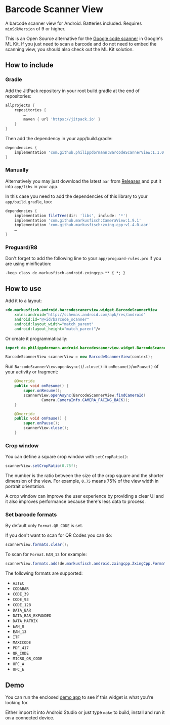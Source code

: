 # Barcode Scanner View

A barcode scanner view for Android. Batteries included.
Requires `minSdkVersion` of 9 or higher.

This is an Open Source alternative for the
[Google code scanner](https://developers.google.com/ml-kit/code-scanner)
in Google's ML Kit. If you just need to scan a barcode and do not need to
embed the scanning view, you should also check out the ML Kit solution.

## How to include

### Gradle

Add the JitPack repository in your root build.gradle at the end of
repositories:

```groovy
allprojects {
	repositories {
		…
		maven { url 'https://jitpack.io' }
	}
}
```

Then add the dependency in your app/build.gradle:

```groovy
dependencies {
	implementation 'com.github.philippdormann:BarcodeScannerView:1.1.0'
}
```

### Manually

Alternatively you may just download the latest `aar` from
[Releases](https://github.com/markusfisch/BarcodeScannerView/releases)
and put it into `app/libs` in your app.

In this case you need to add the dependencies of this library to your
`app/build.gradle`, too:

```groovy
dependencies {
	implementation fileTree(dir: 'libs', include: '*')
	implementation 'com.github.markusfisch:CameraView:1.9.1'
	implementation 'com.github.markusfisch:zxing-cpp:v1.4.0-aar'
	…
}
```

### Proguard/R8

Don't forget to add the following line to your `app/proguard-rules.pro` if
you are using minification:

```
-keep class de.markusfisch.android.zxingcpp.** { *; }
```

## How to use

Add it to a layout:

```xml
<de.markusfisch.android.barcodescanerview.widget.BarcodeScannerView
	xmlns:android="http://schemas.android.com/apk/res/android"
	android:id="@+id/barcode_scanner"
	android:layout_width="match_parent"
	android:layout_height="match_parent"/>
```

Or create it programmatically:

```java
import de.philippdormann.android.barcodescanerview.widget.BarcodeScannerView;

BarcodeScannerView scannerView = new BarcodeScannerView(context);
```

Run `BarcodeScannerView.openAsync()`/`.close()` in `onResume()`/`onPause()`
of your activity or fragment:

```java
	@Override
	public void onResume() {
		super.onResume();
		scannerView.openAsync(BarcodeScannerView.findCameraId(
				Camera.CameraInfo.CAMERA_FACING_BACK));
	}

	@Override
	public void onPause() {
		super.onPause();
		scannerView.close();
	}
```

### Crop window

You can define a square crop window with `setCropRatio()`:

```java
scannerView.setCropRatio(0.75f);
```

The number is the ratio between the size of the crop square and the
shorter dimension of the view. For example, `0.75` means 75% of the view
width in portrait orientation.

A crop window can improve the user experience by providing a clear UI
and it also improves performance because there's less data to process.

### Set barcode formats

By default only `Format.QR_CODE` is set.

If you don't want to scan for QR Codes you can do:

```java
scannerView.formats.clear();
```

To scan for `Format.EAN_13` for example:

```java
scannerView.formats.add(de.markusfisch.android.zxingcpp.ZxingCpp.Format.EAN_13);
```

The following formats are supported:

* `AZTEC`
* `CODABAR`
* `CODE_39`
* `CODE_93`
* `CODE_128`
* `DATA_BAR`
* `DATA_BAR_EXPANDED`
* `DATA_MATRIX`
* `EAN_8`
* `EAN_13`
* `ITF`
* `MAXICODE`
* `PDF_417`
* `QR_CODE`
* `MICRO_QR_CODE`
* `UPC_A`
* `UPC_E`

## Demo

You can run the enclosed [demo app](app) to see if this widget is what you're
looking for.

Either import it into Android Studio or just type `make` to build, install
and run it on a connected device.
